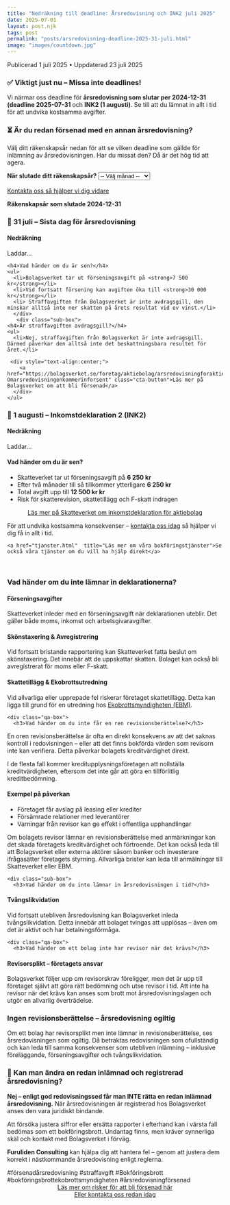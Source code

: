 ```yaml
---
title: "Nedräkning till deadline: Årsredovisning och INK2 juli 2025"
date: 2025-07-01 
layout: post.njk
tags: post
permalink: "posts/arsredovisning-deadline-2025-31-juli.html"
image: "images/countdown.jpg"
---
```


<head><title>Bli inte försenad med årsredovisningen med räkeskapsår som slutar med 2024-12-31 - Furuliden Consulting </title>
<meta name="twitter:card" content="summary" />
<meta name="twitter:title" content="Furuliden Consulting – Vi kliver in när andra tvekar" />
<meta name="twitter:description" content="Slipp försening med hjälp av Furuliden Consulting" />
<meta name="twitter:image" content="https://furulidenconsulting.se/logo.png" />
<meta name="keywords" content="försenad årsredovisning, förseningsavgift bolagsverket, hindra bokföringsbrott, bokföringsbrott, förseningsavgift skatteverket, deadline årsredovisning">
<meta property="og:type" content="website" />
<meta property="og:title" content="Bli inte försenad med årsredovisningen - Furuliden Consulting" />
<meta property="og:description" content="Vi hjälper dig att inte få förseningsavgift på bolagsverket." />
<meta property="og:url" content="https://furulidenconsulting.se/" />
<meta property="og:image" content="https://furulidenconsulting.se/logo.png" />
<meta name="description" content="Undvik förseningsavgifter – lämna in årsredovisning senast 31 juli 2025 och INK2 senast 1 augusti med stöd från Furuliden Consulting.">
<script type="application/ld+json">
{
  "@context": "https://schema.org",
  "@type": "FAQPage",
  "mainEntity": [
    {
      "@type": "Question",
      "name": "Vad händer om jag inte har lämnat in årsredovisningen i tid?",
      "acceptedAnswer": {
        "@type": "Answer",
        "text": "Du får en avgift från Bolagsverket på 7 500 kr. Försenad inkomstdeklaration kan också ge 6 250 kr i avgift. Avgiften registreras efter midnatt på deadline-dagen."
      }
    },
    {
      "@type": "Question",
      "name": "Hur stor är förseningsavgiften från Bolagsverket?",
      "acceptedAnswer": {
        "@type": "Answer",
        "text": "Totalt kan det bli upp till 30 000 kr. 7 500 kr vid försening, ytterligare 7 500 kr efter två månader, och 15 000 kr efter fyra månader."
      }
    },
    {
      "@type": "Question",
      "name": "När börjar avgifterna gälla efter deadline?",
      "acceptedAnswer": {
        "@type": "Answer",
        "text": "Redan efter midnatt. Årsredovisningen måste vara registrerad senast kl. 23:59 den 31 juli."
      }
    },
    {
      "@type": "Question",
      "name": "Hur många förseningsavgifter kan ett bolag få?",
      "acceptedAnswer": {
        "@type": "Answer",
        "text": "3 från Bolagsverket och 2 från Skatteverket."
      }
    },
    {
      "@type": "Question",
      "name": "Kan man överklaga en förseningsavgift?",
      "acceptedAnswer": {
        "@type": "Answer",
        "text": "Ja, men det krävs allvarliga omständigheter, exempelvis läkarintyg. Det är svårt att få tillbaka avgiften."
      }
    },
    {
      "@type": "Question",
      "name": "Kommer Skatteverket också att straffa mig?",
      "acceptedAnswer": {
        "@type": "Answer",
        "text": "Du får en separat förseningsavgift. Det kan också utlösa revision om uppgifterna inte stämmer."
      }
    },
    {
      "@type": "Question",
      "name": "När går ärendet vidare till Ekobrottsmyndigheten?",
      "acceptedAnswer": {
        "@type": "Answer",
        "text": "Ofta efter 10 månaders försening eller efter skatterevision där bokföringsbrott misstänks."
      }
    },
    {
      "@type": "Question",
      "name": "Vad innebär tvångslikvidation på grund av sen årsredovisning?",
      "acceptedAnswer": {
        "@type": "Answer",
        "text": "Bolaget tvingas avvecklas. En konkursförvaltare granskar bolaget, vilket kan leda till ekobrottsanmälan."
      }
    },
    {
      "@type": "Question",
      "name": "Hur kan jag undvika fler avgifter?",
      "acceptedAnswer": {
        "@type": "Answer",
        "text": "Skicka in årsredovisningen så fort som möjligt. Du har två månader från första avgiften."
      }
    },
    {
      "@type": "Question",
      "name": "Vad är det bästa jag kan göra om jag blivit försenad?",
      "acceptedAnswer": {
        "@type": "Answer",
        "text": "Ta hjälp direkt. Bolagsverket gör inga undantag – det är ett lagbrott."
      }
    },
    {
      "@type": "Question",
      "name": "Vem kan hjälpa mig med årsredovisningen i efterhand?",
      "acceptedAnswer": {
        "@type": "Answer",
        "text": "Furuliden Consulting – vi har lång erfarenhet av att hjälpa företag i exakt den här situationen."
      }
    }
    },
    {
      "@type": "Question",
      "name": "Kan man ändra en redan inlämnad och registrerad årsredovsining till bolagsverket?",
      "acceptedAnswer": {
        "@type": "Answer",
        "text": "Rent praktiskt går det, ja. Men enligt god redovsiningssed rekommenderas man att INTE rätta en redan inlämnad och registrerad årsredovsining. Furuliden kan hjälpa er hur ni rättar detta i nästkommande årsredovising"
      }
  ]
}
</script>
</head>
<time datetime="2025-07-01">Publicerad 1 juli 2025</time>
<time datetime="2025-07-23">• Uppdaterad 23 juli 2025</time>
<div class="qa-box">
  <h3>✅ Viktigt just nu – Missa inte deadlines!</h3>
  <div class="sub-box">
    <p>Vi närmar oss deadline för <strong>årsredovisning som slutar per 2024-12-31 (deadline 2025-07-31 </strong> och <strong>INK2 (1 augusti)</strong>. Se till att du lämnat in allt i tid för att undvika kostsamma avgifter.</p>
  </div>
</div>


<div class="qa-box">
  <h3>⏳ Är du redan försenad med en annan årsredovisning?</h3>
  <div class="sub-box">
    <p>Välj ditt räkenskapsår nedan för att se vilken deadline som gällde för inlämning av årsredovisningen. Har du missat den? Då är det hög tid att agera.</p>
    <label for="period-select"><strong>När slutade ditt räkenskapsår?</strong></label>
    <select id="period-select" onchange="showDeadline()">
      <option value="">-- Välj månad --</option>
      <option value="2024-06">Juni 2024</option>
      <option value="2024-07">Juli 2024</option>
      <option value="2024-08">Augusti 2024</option>
      <option value="2024-09">September 2024</option>
      <option value="2024-10">Oktober 2024</option>
      <option value="2024-11">November 2024</option>
      <option value="2024-12">December 2024</option>
    </select>
    <p id="deadline-result" style="margin-top:1rem;font-weight:bold;"></p>
    <p><a href="../../kontaktinformation.html" class="cta-button">Kontakta oss så hjälper vi dig vidare</a></p>
  </div>
</div>

<script>
function showDeadline() {
  const select = document.getElementById("period-select").value;
  const result = document.getElementById("deadline-result");
  const deadlines = {
    "2024-06": "31 januari 2025",
    "2024-07": "28 februari 2025",
    "2024-08": "31 mars 2025",
    "2024-09": "30 april 2025",
    "2024-10": "31 maj 2025",
    "2024-11": "30 juni 2025",
    "2024-12": "31 juli 2025"
  };
  result.innerHTML = deadlines[select]
    ? `👉 Deadline för årsredovisningen var <strong>${deadlines[select]}</strong>.`
    : "";
}
</script>


 <section><strong>Räkenskapsår som slutade 2024-12-31</strong></section>
<section class="qa-box">
  <h3>📆 31 juli – Sista dag för årsredovisning</h3>
  <div class="sub-box">
    <h4>Nedräkning</h4>
    <p id="countdown-ar">Laddar...</p>
  </div>
  <div class="sub-box">

    <h4>Vad händer om du är sen?</h4>
    <ul>
      <li>Bolagsverket tar ut förseningsavgift på <strong>7 500 kr</strong></li>
      <li>Vid fortsatt försening kan avgiften öka till <strong>30 000 kr</strong></li>
      <li> Straffavgiften från Bolagsverket är inte avdragsgill, den minskar alltså inte ner skatten på årets resultat vid ev vinst.</li>
      </div>
       <div class="sub-box">
    <h4>Är straffavgiften avdragsgill?</h4>
    <ul>
      <li>Nej, straffavgiften från Bolagsverket är inte avdragsgill. Därmed påverkar den alltså inte det beskattningsbara resultet för året.</li>
     
     <div style="text-align:center;">
        <a href="https://bolagsverket.se/foretag/aktiebolag/arsredovisningforaktiebolag.759.html#h-Omarsredovisningenkommerinforsent" class="cta-button">Läs mer på Bolagsverket om att bli försenad</a>
      </div>
    </ul>
  </div>
</section>

<section class="qa-box">
  <h3>📆 1 augusti – Inkomstdeklaration 2 (INK2)</h3>
  <div class="sub-box">
    <h4>Nedräkning</h4>
    <p id="countdown-ink2">Laddar...</p>
  </div>
  <div class="sub-box">
    <h4>Vad händer om du är sen?</h4>
    <ul>
      <li>Skatteverket tar ut förseningsavgift på <strong>6 250 kr</strong></li>
      <li> Efter två månader till så tillkommer ytterligare <strong>6 250 kr</strong></li>
      <li> Total avgift upp till  <strong>12 500 kr kr</strong></li>
      <li>Risk för skatterevision, skattetillägg och F-skatt indragen</li>
    </ul>
    <div style="text-align:center;">
        <a href="https://skatteverket.se/foretag/inkomstdeklaration/deklareraatettaktiebolagellerenekonomiskforening.4.46ae6b26141980f1e2d1261.html" class="cta-button">Läs mer på Skatteverket om inkomstdeklaration för aktiebolag</a>
      </div>
  </div>
</section>

<p>För att undvika kostsamma konsekvenser – <a href="/kontakt.html">kontakta oss idag</a> så hjälper vi dig få in allt i tid.</p>

<script>
function countdownTo(id, targetDate, label) {
  const el = document.getElementById(id);
  const now = new Date();
  const diff = targetDate - now;
  const days = Math.ceil(diff / (1000 * 60 * 60 * 24));

  if (days > 0) {
    el.innerHTML = `<strong>${days} dagar kvar</strong> ⚠️`;
    el.classList.add("blink");
  } else {
    el.innerHTML = `🚨 Deadline för <strong>${label}</strong> har passerat.`;
    el.classList.add("blink");
  }
}

function updateCountdowns() {
  const now = new Date();
  const year = now.getMonth() > 6 ? now.getFullYear() : now.getFullYear();
  const arDate = new Date(year, 6, 31);    // 31 juli
  const ink2Date = new Date(year + (now.getMonth() > 6 ? 1 : 0), 7, 1);  // 1 augusti

  countdownTo("countdown-ar", arDate, "Årsredovisning");
  countdownTo("countdown-ink2", ink2Date, "INK2");
}

updateCountdowns();
setInterval(updateCountdowns, 1000 * 60 * 30); // uppdatera var 30:e minut
</script>

   
    <a href="tjanster.html"  title="Läs mer om våra bokföringstjänster">Se också våra tjänster om du vill ha hjälp direkt</a>
   <br>
    <div class="qa-box">
      <h3>Vad händer om du inte lämnar in deklarationerna?</h3>
<div class="sub-box">
  <h4>Förseningsavgifter</h4>
  <p>Skatteverket inleder med en förseningsavgift när deklarationen uteblir. Det gäller både moms, inkomst och arbetsgivaravgifter.</p>
</div>
<div class="sub-box">
  <h4>Skönstaxering & Avregistrering</h4>
  <p>Vid fortsatt bristande rapportering kan Skatteverket fatta beslut om skönstaxering. Det innebär att de uppskattar skatten. Bolaget kan också bli avregistrerat för moms eller F-skatt.</p>
</div>
<div class="sub-box">
  <h4>Skattetillägg & Ekobrottsutredning</h4>
  <p>Vid allvarliga eller upprepade fel riskerar företaget skattetillägg. Detta kan ligga till grund för en utredning hos <a href="https://www.ekobrottsmyndigheten.se/" target="_blank">Ekobrottsmyndigheten (EBM)</a>.</p>
</div>
</div>

    <div class="qa-box">
      <h3>Vad händer om du inte får en ren revisionsberättelse?</h3>
<p>En oren revisionsberättelse är ofta en direkt konsekvens av att det saknas kontroll i redovisningen – eller att det finns bokförda värden som revisorn inte kan verifiera. Detta påverkar bolagets kreditvärdighet direkt.</p>
<p>I de flesta fall kommer kreditupplysningsföretagen att nollställa kreditvärdigheten, eftersom det inte går att göra en tillförlitlig kreditbedömning.</p>
<div class="sub-box">
  <h4>Exempel på påverkan</h4>
  <ul>
    <li>Företaget får avslag på leasing eller krediter</li>
    <li>Försämrade relationer med leverantörer</li>
    <li>Varningar från revisor kan ge effekt i offentliga upphandlingar</li>
  </ul>
</div>
<div class="sub-box">
      <p>Om bolagets revisor lämnar en revisionsberättelse med anmärkningar kan det skada företagets kreditvärdighet och förtroende. Det kan också leda till att Bolagsverket eller externa aktörer såsom banker och investerare ifrågasätter företagets styrning. Allvarliga brister kan leda till anmälningar till Skatteverket eller EBM.</p>
    </div>

    <div class="sub-box">
      <h3>Vad händer om du inte lämnar in årsredovisningen i tid?</h3>

</div>
<div class="sub-box">
  <h4>Tvångslikvidation</h4>
  <p>Vid fortsatt utebliven årsredovisning kan Bolagsverket inleda tvångslikvidation. Detta innebär att bolaget tvingas att upplösas – även om det är aktivt och har betalningsförmåga.</p>
</div>


    <div class="qa-box">
      <h3>Vad händer om ett bolag inte har revisor när det krävs?</h3>
<div class="sub-box">
  <h4>Revisorsplikt – företagets ansvar</h4>
  <p>Bolagsverket följer upp om revisorskrav föreligger, men det är upp till företaget självt att göra rätt bedömning och utse revisor i tid. Att inte ha revisor när det krävs kan anses som brott mot årsredovisningslagen och utgör en allvarlig överträdelse.</p>
</div>
</div>
<div class="sub-box">
  <h3>Ingen revisionsberättelse – årsredovisning ogiltig</h3>
  <p>Om ett bolag har revisorsplikt men inte lämnar in revisionsberättelse, ses årsredovisningen som ogiltig. Då betraktas redovisningen som ofullständig och kan leda till samma konsekvenser som utebliven inlämning – inklusive föreläggande, förseningsavgifter och tvångslikvidation.</p>
</div>
</div>
</div>
<div class="qa-box">
  <h3>📄 Kan man ändra en redan inlämnad och registrerad årsredovisning?</h3>
  <div class="sub-box">
    <p><strong>Nej – enligt god redovisningssed får man INTE rätta en redan inlämnad årsredovisning.</strong> När årsredovisningen är registrerad hos Bolagsverket anses den vara juridiskt bindande.</p>
    <p>Att försöka justera siffror eller ersätta rapporter i efterhand kan i värsta fall bedömas som ett bokföringsbrott. Undantag finns, men kräver synnerliga skäl och kontakt med Bolagsverket i förväg.</p>
    <p><strong>Furuliden Consulting</strong> kan hjälpa dig att hantera fel – genom att justera dem korrekt i nästkommande årsredovisning enligt reglerna.</p>
  </div>
</div>


<Section> #försenadårsredovisning #straffavgift #Bokföringsbrott 
#bokföringsbrottekobrottsmyndigheten #årsredovisningförsenad
<section>
     <div style="text-align:center;">
        <a href="../../ardusen.html" class="cta-button">Läs mer om risker för att bli försenad här</a>
      </div>
          <div style="text-align:center;">
        <a href="../../contactus.html" class="cta-button">Eller kontakta oss redan idag</a>
      </div>
      </section>